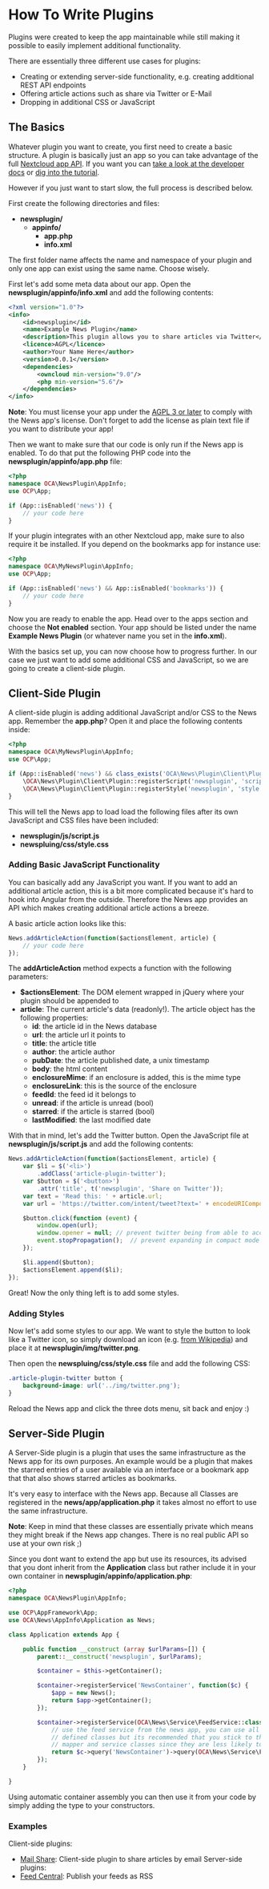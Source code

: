 # How To Write Plugins

Plugins were created to keep the app maintainable while still making it possible to easily implement additional functionality.

There are essentially three different use cases for plugins:
* Creating or extending server-side functionality, e.g. creating additional REST API endpoints
* Offering article actions such as share via Twitter or E-Mail
* Dropping in additional CSS or JavaScript

## The Basics
Whatever plugin you want to create, you first need to create a basic structure. A plugin is basically  just an app so you can take advantage of the full [Nextcloud app API](https://docs.nextcloud.org/server/9/developer_manual/app/index.html). If you want you can [take a look at the developer docs](https://docs.nextcloud.org/server/9/developer_manual/app/index.html) or [dig into the tutorial](https://docs.nextcloud.org/server/9/developer_manual/app/tutorial.html).

However if you just want to start slow, the full process is described below.

First create the following directories and files:

* **newsplugin/**
  * **appinfo/**
     * **app.php**
     * **info.xml**

The first folder name affects the name and namespace of your plugin and only one app can exist using the same name. Choose wisely.

First let's add some meta data about our app. Open the **newsplugin/appinfo/info.xml** and add the following contents:

```xml
<?xml version="1.0"?>
<info>
    <id>newsplugin</id>
    <name>Example News Plugin</name>
    <description>This plugin allows you to share articles via Twitter</description>
    <licence>AGPL</licence>
    <author>Your Name Here</author>
    <version>0.0.1</version>
    <dependencies>
        <owncloud min-version="9.0"/>
        <php min-version="5.6"/>
    </dependencies>
</info>
```

**Note**: You must license your app under the [AGPL 3 or later](http://www.gnu.org/licenses/agpl-3.0.en.html) to comply with the News app's license. Don't forget to add the license as plain text file if you want to distribute your app!

Then we want to make sure that our code is only run if the News app is enabled. To do that put the following PHP code into the **newsplugin/appinfo/app.php** file:

```php
<?php
namespace OCA\NewsPlugin\AppInfo;
use OCP\App;

if (App::isEnabled('news')) {
    // your code here
}
```

If your plugin integrates with an other Nextcloud app, make sure to also require it be installed. If you depend on the bookmarks app for instance use:

```php
<?php
namespace OCA\MyNewsPlugin\AppInfo;
use OCP\App;

if (App::isEnabled('news') && App::isEnabled('bookmarks')) {
    // your code here
}
```

Now you are ready to enable the app. Head over to the apps section and choose the **Not enabled** section. Your app should be listed under the name **Example News Plugin** (or whatever name you set in the **info.xml**).

With the basics set up, you can now choose how to progress further. In our case we just want to add some additional CSS and JavaScript, so we are going to create a client-side plugin.

## Client-Side Plugin

A client-side plugin is adding additional JavaScript and/or CSS to the News app. Remember the **app.php**? Open it and place the following contents inside:

```php
<?php
namespace OCA\MyNewsPlugin\AppInfo;
use OCP\App;

if (App::isEnabled('news') && class_exists('OCA\News\Plugin\Client\Plugin')) {
    \OCA\News\Plugin\Client\Plugin::registerScript('newsplugin', 'script');
    \OCA\News\Plugin\Client\Plugin::registerStyle('newsplugin', 'style');
}
```

This will tell the News app to load load the following files after its own JavaScript and CSS files have been included:

* **newsplugin/js/script.js**
* **newspluing/css/style.css**

### Adding Basic JavaScript Functionality
You can basically add any JavaScript you want. If you want to add an additional article action, this is a bit more complicated because it's hard to hook into Angular from the outside. Therefore the News app provides an API which makes creating additional article actions a breeze.

A basic article action looks like this:

```js
News.addArticleAction(function($actionsElement, article) {
    // your code here
});
```

The **addArticleAction** method expects a function with the following parameters:
* **$actionsElement**: The DOM element wrapped in jQuery where your plugin should be appended to
* **article**: The current article's data (readonly!). The article object has the following properties:
    * **id**: the article id in the News database
    * **url**: the article url it points to
    * **title**: the article title
    * **author**: the article author
    * **pubDate**: the article published date, a unix timestamp
    * **body**: the html content
    * **enclosureMime**: if an enclosure is added, this is the mime type
    * **enclosureLink**: this is the source of the enclosure
    * **feedId**: the feed id it belongs to
    * **unread**: if the article is unread (bool)
    * **starred**: if the article is starred (bool)
    * **lastModified**: the last modified date

With that in mind, let's add the Twitter button. Open the JavaScript file at **newsplugin/js/script.js** and add the following contents:

```js
News.addArticleAction(function($actionsElement, article) {
    var $li = $('<li>')
        .addClass('article-plugin-twitter');
    var $button = $('<button>')
        .attr('title', t('newsplugin', 'Share on Twitter'));
    var text = 'Read this: ' + article.url;
    var url = 'https://twitter.com/intent/tweet?text=' + encodeURIComponent(text);

    $button.click(function (event) {
        window.open(url);
        window.opener = null; // prevent twitter being from able to access the DOM
        event.stopPropagation();  // prevent expanding in compact mode
    });

    $li.append($button);
    $actionsElement.append($li);
});
```

Great! Now the only thing left is to add some styles.

### Adding Styles

Now let's add some styles to our app. We want to style the button to look like a Twitter icon, so simply download an icon (e.g. [from Wikipedia](https://commons.wikimedia.org/wiki/File:Twitter_icon.png)) and place it at **newsplugin/img/twitter.png**.

Then open the **newspluing/css/style.css** file and add the following CSS:

```css
.article-plugin-twitter button {
    background-image: url('../img/twitter.png');
}
```

Reload the News app and click the three dots menu, sit back and enjoy :)

## Server-Side Plugin
A Server-Side plugin is a plugin that uses the same infrastructure as the News app for its own purposes. An example would be a plugin that makes the starred entries of a user available via an interface or a bookmark app that that also shows starred articles as bookmarks.

It's very easy to interface with the News app. Because all Classes are registered in the **news/app/application.php** it takes almost no effort to use the same infrastructure.

**Note**: Keep in mind that these classes are essentially private which means they might break if the News app changes. There is no real public API so use at your own risk ;)

Since you dont want to extend the app but use its resources, its advised that you dont inherit from the **Application** class but rather include it in your own container in **newsplugin/appinfo/application.php**:

```php
<?php
namespace OCA\NewsPlugin\AppInfo;

use OCP\AppFramework\App;
use OCA\News\AppInfo\Application as News;

class Application extends App {

    public function __construct (array $urlParams=[]) {
        parent::__construct('newsplugin', $urlParams);

        $container = $this->getContainer();

        $container->registerService('NewsContainer', function($c) {
            $app = new News();
            return $app->getContainer();
        });

        $container->registerService(OCA\News\Service\FeedService::class, function($c) {
            // use the feed service from the news app, you can use all
            // defined classes but its recommended that you stick to the
            // mapper and service classes since they are less likely to change
            return $c->query('NewsContainer')->query(OCA\News\Service\FeedService::class);
        });
    }

}
```

Using automatic container assembly you can then use it from your code by simply adding the type to your constructors.


### Examples
Client-side plugins:
* [Mail Share](https://github.com/cosenal/mailsharenewsplugin): Client-side plugin to share articles by email
Server-side plugins:
* [Feed Central](https://github.com/Raydiation/feedcentral): Publish your feeds as RSS